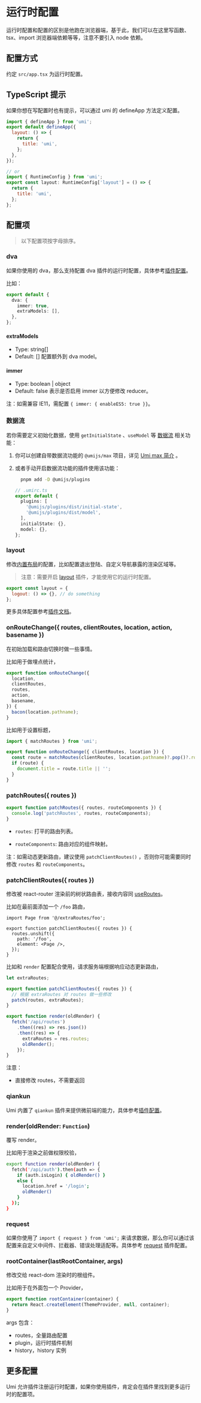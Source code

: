 # 运行时配置

运行时配置和配置的区别是他跑在浏览器端，基于此，我们可以在这里写函数、tsx、import 浏览器端依赖等等，注意不要引入 node 依赖。

## 配置方式

约定 `src/app.tsx` 为运行时配置。

## TypeScript 提示

如果你想在写配置时也有提示，可以通过 umi 的 defineApp 方法定义配置。

```js
import { defineApp } from 'umi';
export default defineApp({
  layout: () => {
    return {
      title: 'umi',
    };
  },
});

// or
import { RuntimeConfig } from 'umi';
export const layout: RuntimeConfig['layout'] = () => {
  return {
    title: 'umi',
  };
};
```

## 配置项

> 以下配置项按字母排序。

### dva

如果你使用的 dva，那么支持配置 dva 插件的运行时配置，具体参考[插件配置](../max/dva)。

比如：

```ts
export default {
  dva: {
    immer: true,
    extraModels: [],
  },
};
```

#### extraModels

- Type: string[]
- Default: [] 配置额外到 dva model。

#### immer

- Type: boolean | object
- Default: false 表示是否启用 immer 以方便修改 reducer。

注：如需兼容 IE11，需配置 `{ immer: { enableES5: true }}`。

### 数据流

若你需要定义初始化数据，使用 `getInitialState` 、`useModel` 等 [数据流](../max/data-flow) 相关功能：

1. 你可以创建自带数据流功能的 `@umijs/max` 项目，详见 [Umi max 简介](../max/introduce) 。

2. 或者手动开启数据流功能的插件使用该功能：

   ```bash
     pnpm add -D @umijs/plugins
   ```

   ```ts
   // .umirc.ts
   export default {
     plugins: [
       '@umijs/plugins/dist/initial-state',
       '@umijs/plugins/dist/model',
     ],
     initialState: {},
     model: {},
   };
   ```

### layout

修改[内置布局](../max/layout-menu)的配置，比如配置退出登陆、自定义导航暴露的渲染区域等。

> 注意：需要开启 [layout](../api/config#layout) 插件，才能使用它的运行时配置。

```js
export const layout = {
  logout: () => {}, // do something
};
```

更多具体配置参考[插件文档](../max/layout-menu#运行时配置)。

### onRouteChange(\{ routes, clientRoutes, location, action, basename \})

在初始加载和路由切换时做一些事情。

比如用于做埋点统计，

```ts
export function onRouteChange({
  location,
  clientRoutes,
  routes,
  action,
  basename,
}) {
  bacon(location.pathname);
}
```

比如用于设置标题，

```ts
import { matchRoutes } from 'umi';

export function onRouteChange({ clientRoutes, location }) {
  const route = matchRoutes(clientRoutes, location.pathname)?.pop()?.route;
  if (route) {
    document.title = route.title || '';
  }
}
```

### patchRoutes(\{ routes \})

```ts
export function patchRoutes({ routes, routeComponents }) {
  console.log('patchRoutes', routes, routeComponents);
}
```

- `routes`: 打平的路由列表。

- `routeComponents`: 路由对应的组件映射。

注：如需动态更新路由，建议使用 `patchClientRoutes()` ，否则你可能需要同时修改 `routes` 和 `routeComponents`。

### patchClientRoutes(\{ routes \})

修改被 react-router 渲染前的树状路由表，接收内容同 [useRoutes](https://reactrouter.com/docs/en/v6/hooks/use-routes)。

比如在最前面添加一个 `/foo` 路由，

```tsx
import Page from '@/extraRoutes/foo';

export function patchClientRoutes({ routes }) {
  routes.unshift({
    path: '/foo',
    element: <Page />,
  });
}
```

比如和 `render` 配置配合使用，请求服务端根据响应动态更新路由，

```ts
let extraRoutes;

export function patchClientRoutes({ routes }) {
  // 根据 extraRoutes 对 routes 做一些修改
  patch(routes, extraRoutes);
}

export function render(oldRender) {
  fetch('/api/routes')
    .then((res) => res.json())
    .then((res) => {
      extraRoutes = res.routes;
      oldRender();
    });
}
```

注意：

- 直接修改 routes，不需要返回

### qiankun

Umi 内置了 `qiankun` 插件来提供微前端的能力，具体参考[插件配置](../max/micro-frontend)。

### render(oldRender: `Function`)

覆写 render。

比如用于渲染之前做权限校验，

```bash
export function render(oldRender) {
  fetch('/api/auth').then(auth => {
    if (auth.isLogin) { oldRender() }
    else {
      location.href = '/login';
      oldRender()
    }
  });
}
```

### request

如果你使用了 `import { request } from 'umi';` 来请求数据，那么你可以通过该配置来自定义中间件、拦截器、错误处理适配等。具体参考 [request](../max/request) 插件配置。

### rootContainer(lastRootContainer, args)

修改交给 react-dom 渲染时的根组件。

比如用于在外面包一个 Provider，

```js
export function rootContainer(container) {
  return React.createElement(ThemeProvider, null, container);
}
```

args 包含：

- routes，全量路由配置
- plugin，运行时插件机制
- history，history 实例

## 更多配置

Umi 允许插件注册运行时配置，如果你使用插件，肯定会在插件里找到更多运行时的配置项。
